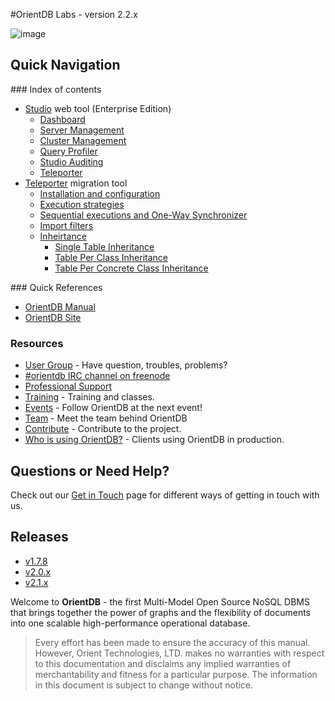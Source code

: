 #OrientDB Labs - version 2.2.x

![image](http://www.orientdb.com/images/orientdb_logo_mid.png)

## Quick Navigation

### Index of contents
- [Studio](Studio-Home-page.md) web tool (Enterprise Edition)
  - [Dashboard](Studio-Dashboard.md)  
  - [Server Management](Studio-Server-Management.md)
  - [Cluster Management](Studio-Cluster-Management.md)
  - [Query Profiler](Studio-Query-Profiler.md)
  - [Studio Auditing](Studio-Auditing.md)
  - [Teleporter](Studio-Teleporter.md)
- [Teleporter](Teleporter-Home.md) migration tool
  - [Installation and configuration](Teleporter-Installation-and-Configuration.md)
  - [Execution strategies](Teleporter-Execution-Strategies.md)
  - [Sequential executions and One-Way Synchronizer](Teleporter-Sequential-Executions-and-One-Way-Synchronizer.md)
  - [Import filters](Teleporter-Import-Filters.md)
  - [Inheirtance](Teleporter-Inheritance.md)
    - [Single Table Inheritance](Teleporter-Single-Table-Inheritance.md)
    - [Table Per Class Inheritance](Teleporter-Table-Per-Class-Inheritance.md)
    - [Table Per Concrete Class Inheritance](Teleporter-Table-Per-Concrete-Class-Inheritance.md)

### Quick References
- [OrientDB Manual](http://orientdb.com/docs/last/index.html)
- [OrientDB Site](http://orientdb.com/)

### Resources
- [User Group](http://orientdb.com/active-user-community) - Have question, troubles, problems?
- [#orientdb IRC channel on freenode](http://webchat.freenode.net/?channels=orientdb)
- [Professional Support](http://orientdb.com/support)
- [Training](http://orientdb.com/training) - Training and classes.
- [Events](http://orientdb.com/event) - Follow OrientDB at the next event!
- [Team](Team.md) - Meet the team behind OrientDB
- [Contribute](Contribute-to-OrientDB.md) - Contribute to the project.
- [Who is using OrientDB?](http://orientdb.com/customers) - Clients using OrientDB in production.


## Questions or Need Help?
Check out our [Get in Touch](Get-in-Touch.md) page for different ways of getting in touch with us.

## Releases
- [v1.7.8](http://orientdb.com/docs/1.7.8/)
- [v2.0.x](http://orientdb.com/docs/2.0/)
- [v2.1.x](http://orientdb.com/docs/2.1/)


Welcome to **OrientDB** - the first Multi-Model Open Source NoSQL DBMS that brings together the power of graphs and the flexibility of documents into one scalable high-performance operational database.

>Every effort has been made to ensure the accuracy of this manual. However, Orient Technologies, LTD. makes no warranties with respect to this documentation and disclaims any implied warranties of merchantability and fitness for a particular purpose. The information in this document is subject to change without notice.
